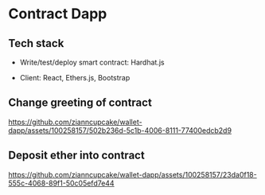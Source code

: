 # Contract Dapp

## Tech stack
- Write/test/deploy smart contract: Hardhat.js

- Client: React, Ethers.js, Bootstrap

## Change greeting of contract



https://github.com/zianncupcake/wallet-dapp/assets/100258157/502b236d-5c1b-4006-8111-77400edcb2d9



## Deposit ether into contract


https://github.com/zianncupcake/wallet-dapp/assets/100258157/23da0f18-555c-4068-89f1-50c05efd7e44




